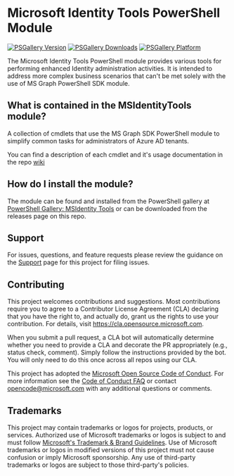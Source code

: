 # Microsoft Identity Tools PowerShell Module

[![PSGallery Version](https://img.shields.io/powershellgallery/v/MSIdentityTools.svg?style=flat&logo=powershell&label=PSGallery%20Version)](https://www.powershellgallery.com/packages/MSIdentityTools) 
[![PSGallery Downloads](https://img.shields.io/powershellgallery/dt/MSIdentityTools.svg?style=flat&logo=powershell&label=PSGallery%20Downloads)](https://www.powershellgallery.com/packages/MSIdentityTools)
[![PSGallery Platform](https://img.shields.io/powershellgallery/p/MSIdentityTools.svg?style=flat&logo=powershell&label=PSGallery%20Platform)](https://www.powershellgallery.com/packages/MSIdentityTools)

The Microsoft Identity Tools PowerShell module provides various tools for performing enhanced Identity administration activities. It is intended to address more complex business scenarios that can't be met solely with the use of MS Graph PowerShell SDK module.

## What is contained in the MSIdentityTools module?
A collection of cmdlets that use the MS Graph SDK PowerShell module to simplify common tasks for administrators of Azure AD tenants.

You can find a description of each cmdlet and it's usage documentation in the repo [wiki](https://github.com/AzureAD/MSIdentityTools/wiki)
  
## How do I install the module?
 
The module can be found and installed from the PowerShell gallery at [PowerShell Gallery: MSIdentity Tools](https://www.powershellgallery.com/packages/MSIdentityTools) or can be downloaded from the releases page on this repo.

## Support
For issues, questions, and feature requests please review the guidance on the [Support](https://github.com/AzureAD/MSIdentityTools/blob/main/SUPPORT.md) page for this project for filing issues.

## Contributing

This project welcomes contributions and suggestions.  Most contributions require you to agree to a
Contributor License Agreement (CLA) declaring that you have the right to, and actually do, grant us
the rights to use your contribution. For details, visit https://cla.opensource.microsoft.com.

When you submit a pull request, a CLA bot will automatically determine whether you need to provide
a CLA and decorate the PR appropriately (e.g., status check, comment). Simply follow the instructions
provided by the bot. You will only need to do this once across all repos using our CLA.

This project has adopted the [Microsoft Open Source Code of Conduct](https://opensource.microsoft.com/codeofconduct/).
For more information see the [Code of Conduct FAQ](https://opensource.microsoft.com/codeofconduct/faq/) or
contact [opencode@microsoft.com](mailto:opencode@microsoft.com) with any additional questions or comments.

## Trademarks

This project may contain trademarks or logos for projects, products, or services. Authorized use of Microsoft 
trademarks or logos is subject to and must follow 
[Microsoft's Trademark & Brand Guidelines](https://www.microsoft.com/en-us/legal/intellectualproperty/trademarks/usage/general).
Use of Microsoft trademarks or logos in modified versions of this project must not cause confusion or imply Microsoft sponsorship.
Any use of third-party trademarks or logos are subject to those third-party's policies.
